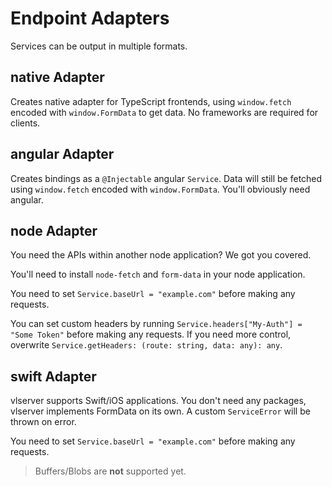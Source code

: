 # Endpoint Adapters
Services can be output in multiple formats.

## native Adapter
Creates native adapter for TypeScript frontends, using `window.fetch` encoded with `window.FormData` to get data. No frameworks are required for clients.

## angular Adapter
Creates bindings as a `@Injectable` angular `Service`. Data will still be fetched using `window.fetch` encoded with `window.FormData`. You'll obviously need angular.

## node Adapter
You need the APIs within another node application? We got you covered. 

You'll need to install `node-fetch` and `form-data` in your node application. 

You need to set `Service.baseUrl = "example.com"` before making any requests. 

You can set custom headers by running `Service.headers["My-Auth"] = "Some Token"` before making any requests. If you need more control, overwrite `Service.getHeaders: (route: string, data: any): any`.

## swift Adapter
vlserver supports Swift/iOS applications. You don't need any packages, vlserver implements FormData on its own. A custom `ServiceError` will be thrown on error.

You need to set `Service.baseUrl = "example.com"` before making any requests.

> Buffers/Blobs are **not** supported yet.